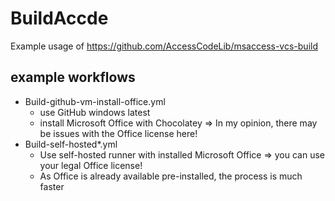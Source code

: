 # BuildAccde

Example usage of https://github.com/AccessCodeLib/msaccess-vcs-build

## example workflows
* Build-github-vm-install-office.yml
  * use GitHub windows latest
  * install Microsoft Office with Chocolatey => In my opinion, there may be issues with the Office license here!
* Build-self-hosted*.yml
  * Use self-hosted runner with installed Microsoft Office => you can use your legal Office license!
  * As Office is already available pre-installed, the process is much faster
